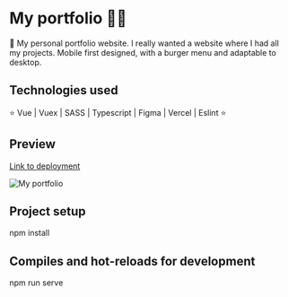 # My portfolio 👩‍💻

🔹 My personal portfolio website. I really wanted a website where I had all my projects. Mobile first designed, with a burger menu and adaptable to desktop.

## Technologies used

⭐ Vue | Vuex | SASS | Typescript | Figma | Vercel | Eslint ⭐

## Preview

[Link to deployment](https://lola-rufino-dev.vercel.app/)

<img src="https://i.ibb.co/mtZp5my/portfolio.gif" alt="My portfolio" />

## Project setup

npm install

## Compiles and hot-reloads for development

npm run serve
